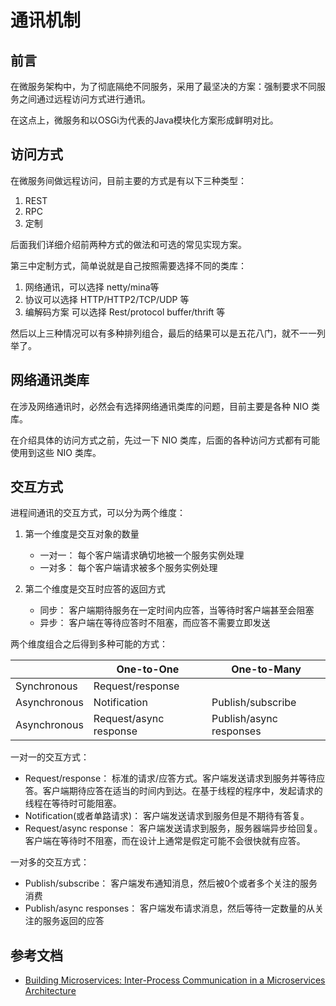 # 通讯机制

## 前言

在微服务架构中，为了彻底隔绝不同服务，采用了最坚决的方案：强制要求不同服务之间通过远程访问方式进行通讯。

在这点上，微服务和以OSGi为代表的Java模块化方案形成鲜明对比。

## 访问方式

在微服务间做远程访问，目前主要的方式是有以下三种类型：

1. REST
2. RPC
3. 定制

后面我们详细介绍前两种方式的做法和可选的常见实现方案。

第三中定制方式，简单说就是自己按照需要选择不同的类库：

1. 网络通讯，可以选择 netty/mina等
2. 协议可以选择 HTTP/HTTP2/TCP/UDP 等
3. 编解码方案 可以选择 Rest/protocol buffer/thrift 等

然后以上三种情况可以有多种排列组合，最后的结果可以是五花八门，就不一一列举了。

## 网络通讯类库

在涉及网络通讯时，必然会有选择网络通讯类库的问题，目前主要是各种 NIO 类库。

在介绍具体的访问方式之前，先过一下 NIO 类库，后面的各种访问方式都有可能使用到这些 NIO 类库。

## 交互方式

进程间通讯的交互方式，可以分为两个维度：

1. 第一个维度是交互对象的数量

	- 一对一： 每个客户端请求确切地被一个服务实例处理
	- 一对多： 每个客户端请求被多个服务实例处理

2. 第二个维度是交互时应答的返回方式

	- 同步： 客户端期待服务在一定时间内应答，当等待时客户端甚至会阻塞
	- 异步： 客户端在等待应答时不阻塞，而应答不需要立即发送

两个维度组合之后得到多种可能的方式：

|  | One-to-One |One-to-Many |
|--------|--------|--------|
|Synchronous| Request/response |    |
|Asynchronous|    Notification    |    Publish/subscribe    |
|Asynchronous|   Request/async response     |    Publish/async responses    |

一对一的交互方式：

- Request/response： 标准的请求/应答方式。客户端发送请求到服务并等待应答。客户端期待应答在适当的时间内到达。在基于线程的程序中，发起请求的线程在等待时可能阻塞。
- Notification(或者单路请求)： 客户端发送请求到服务但是不期待有答复。
- Request/async response： 客户端发送请求到服务，服务器端异步给回复。客户端在等待时不阻塞，而在设计上通常是假定可能不会很快就有应答。

一对多的交互方式：

- Publish/subscribe： 客户端发布通知消息，然后被0个或者多个关注的服务消费
- Publish/async responses： 客户端发布请求消息，然后等待一定数量的从关注的服务返回的应答

## 参考文档

- [Building Microservices: Inter-Process Communication in a Microservices Architecture ](https://www.nginx.com/blog/building-microservices-inter-process-communication/?utm_source=service-discovery-in-a-microservices-architecture&utm_medium=blog)




